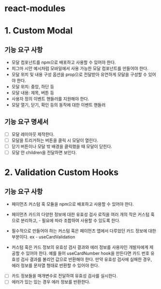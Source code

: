 # react-modules

# 1. Custom Modal

## 기능 요구 사항

- 모달 컴포넌트를 npm으로 배포하고 사용할 수 있어야 한다.
- 피그마 시안 예시처럼 모바일에서 사용 가능한 모달 컴포넌트를 만들어야 한다.
- 모달 위치 및 내용 구성 옵션을 prop으로 전달받아 유연하게 모달을 구성할 수 있어야 한다.
- 모달 위치: 중앙, 하단 등
- 모달 내용: 제목, 버튼 등
- 사용자 정의 이벤트 핸들러를 지원해야 한다.
- 모달 열기, 닫기, 확인 등의 동작에 대한 이벤트 핸들러

## 기능 요구 명세서

- [ ] 모달 레이아웃 제작한다.
- [ ] 모달을 트리거하는 버튼을 클릭 시 모달이 열린다.
- [ ] 닫기 버튼이나 모달 밖 배경을 클릭했을 때 모달이 닫힌다.
- [ ] 모달 안 children을 전달하면 보인다.

# 2. Validation Custom Hooks

## 기능 요구 사항

- 페이먼츠 커스텀 훅 모듈을 npm으로 배포하고 사용할 수 있어야 한다.
- 페이먼츠 카드의 다양한 정보에 대한 유효성 검사 로직을 여러 개의 작은 커스텀 훅으로 분리하고, - 필요에 따라 조합하여 사용할 수 있도록 한다.
- 필수적으로 만들어야 하는 커스텀 훅은 페이먼츠 앱에서 다루었던 카드 정보에 대한 부분이다.
  ex - useCardValidation

- 커스텀 훅은 카드 정보의 유효성 검사 결과와 에러 정보를 사용자인 개발자에게 제공할 수 있어야 한다. 예를 들어 useCardNumber hook을 만든다면 카드 번호 유효성 검사 결과를 불리언 값으로 반환해야 한다. 만약 유효성 검사에 실패한 경우, 에러 정보를 문자열 형태로 반환할 수 있어야 한다.

- [ ] 카드 정보들을 매개변수로 전달하여 유효성 검사를 실시한다.
- [ ] 에러가 있는 있는 경우 에러 정보를 반환한다.
